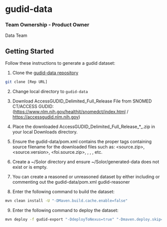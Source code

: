 # gudid-data

### Team Ownership - Product Owner
Data Team

## Getting Started

Follow these instructions to generate a gudid dataset:

1. Clone the [gudid-data repository](https://github.com/ikmdev/gudid-data)

```bash
git clone [Rep URL]
```

2. Change local directory to `gudid-data`

3. Download AccessGUDID_Delimited_Full_Release File from SNOMED CT/ACCESS GUDID: (https://www.nlm.nih.gov/healthit/snomedct/index.html / https://accessgudid.nlm.nih.gov)

4. Place the downloaded AccessGUDID_Delimited_Full_Release_*_.zip in your local Downloads directory.

5. Ensure the gudid-data/pom.xml contains the proper tags containing source filename for the downloaded files such as:
   <source.zip>, <source.version>, <foi.source.zip>, <starterSet>, <changeSet>, <fieldCategoriesStarterSet>, etc.

6. Create a ~/Solor directory and ensure ~/Solor/generated-data does not exist or is empty.

7. You can create a reasoned or unreasoned dataset by either including or commenting out the gudid-data/pom.xml <module>gudid-reasoner</module>

8. Enter the following command to build the dataset:

```bash
mvn clean install -U "-DMaven.build.cache.enable=false"
```

9. Enter the following command to deploy the dataset:

```bash
mvn deploy -f gudid-export "-DdeployToNexus=true" "-Dmaven.deploy.skip=true" "-Dmaven.build.cache.enabled=false"
```


